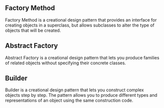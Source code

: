 ## Factory Method
Factory Method is a creational design pattern that provides an interface for creating objects in a superclass, but allows subclasses to alter the type of objects that will be created.


## Abstract Factory
Abstract Factory is a creational design pattern that lets you produce families of related objects without specifying their concrete classes.


## Builder
Builder is a creational design pattern that lets you construct complex objects step by step. The pattern allows you to produce different types and representations of an object using the same construction code.
